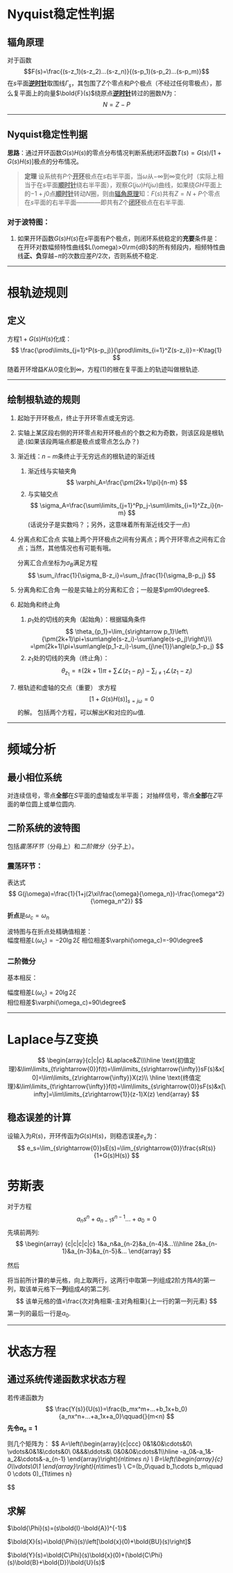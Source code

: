 # Nyquist稳定性判据
## 辐角原理
对于函数
$$F(s)=\frac{(s-z_1)(s-z_2)...(s-z_n)}{(s-p_1)(s-p_2)...(s-p_m)}$$
在$s$平面<u>**逆时针**</u>取围线$\Gamma_s$，其包围了$Z$个零点和$P$个极点（不经过任何零极点），那么复平面上的向量$\bold{F}(s)$绕原点<u>**逆时针**</u>转过的圈数$N$为：
$$
N=Z-P
$$

---
## Nyquist稳定性判据
**思路**：通过开环函数$G(s)H(s)$的零点分布情况判断系统闭环函数$T(s)=G(s)/[1+G(s)H(s)]$极点的分布情况。

> **定理**
设系统有$P$个<u>**开环**</u>极点在$s$右半平面，当$\omega$从$-\infty$到$\infty$变化时（实际上相当于在$s$平面<u>**顺时针**</u>绕右半平面），观察$G(j\omega)H(j\omega)$曲线，如果绕$GH$平面上的$-1+j0$点<u>**顺时针**</u>转动$N$圈，则由[辐角原理](#辐角原理)知：$F(s)$共有$Z=N+P$个零点在$s$平面的右半平面————即共有$Z$个<u>**闭环**</u>极点在右半平面.

### 对于波特图：
1. 如果开环函数$G(s)H(s)$在$s$平面有$P$个极点，则闭环系统稳定的**充要**条件是：
   在开环对数幅频特性曲线$L(\omega)>0\rm{dB}$的所有频段内，相频特性曲线**正、负**穿越$-\pi$的次数应差$P/2$次，否则系统不稳定.


---

# 根轨迹规则
## 定义
方程$1+G(s)H(s)$化成：
$$
\frac{\prod\limits_{j=1}^P(s-p_j)}{\prod\limits_{i=1}^Z(s-z_i)}=-K\tag{1}
$$
随着开环增益$K$从$0$变化到$\infty$，方程$(1)$的根在复平面上的轨迹叫做根轨迹.

---
## 绘制根轨迹的规则
1. 起始于开环极点，终止于开环零点或无穷远.
2. 实轴上某区段右侧的开环零点和开环极点的个数之和为奇数，则该区段是根轨迹.(如果该段两端点都是极点或零点怎么办？)
3. 渐近线：$n-m$条终止于无穷远点的根轨迹的渐近线
   1. 渐近线与实轴夹角
    $$
    \varphi_A=\frac{\pm(2k+1)\pi}{n-m}
    $$
   2. 与实轴交点
    $$
    \sigma_A=\frac{\sum\limits_{j=1}^Pp_j-\sum\limits_{i=1}^Zz_i}{n-m}
    $$
    (话说分子是实数吗？；另外，这意味着所有渐近线交于一点)
4. 分离点和汇合点
   实轴上两个开环极点之间有分离点；两个开环零点之间有汇合点；当然，其他情况也有可能有哦。

   分离汇合点坐标为$\sigma_B$满足方程
    $$
    \sum_i\frac{1}{\sigma_B-z_i}=\sum_j\frac{1}{\sigma_B-p_j}
    $$
5. 分离角和汇合角
   一般是实轴上的分离和汇合；一般是$\pm90\degree$.
6. 起始角和终止角
   1. $p_1$处的切线的夹角（起始角）：根据辐角条件
    $$
    \theta_{p_1}=\lim_{s\rightarrow p_1}\left\{\pm(2k+1)\pi+\sum\angle(s-z_i)-\sum\angle(s-p_j)\right\}\\
    =\pm(2k+1)\pi+\sum\angle(p_1-z_i)-\sum_{j\ne{1}}\angle(p_1-p_j)
    $$
    1. $z_1$处的切线的夹角（终止角）：
    $$
    \theta_{z_1}=\pm(2k+1)\pi+\sum\angle(z_1-p_j)-\sum_{i\ne 1}\angle(z_1-z_i)
    $$
7. 根轨迹和虚轴的交点（重要）
求方程
$$
[1+G(s)H(s)]_{s=j\omega}=0
$$
的解。
包括两个方程，可以解出$K$和对应的$\omega$值.

---
# 频域分析
## 最小相位系统
对连续信号，零点**全部**在$S$平面的虚轴或左半平面；
对抽样信号，零点**全部**在$Z$平面的单位圆上或单位圆内.

## 二阶系统的波特图
包括*震荡环节*（分母上）和*二阶微分*（分子上）。

### 震荡环节：
表达式
$$
G(j\omega)=\frac{1}{1+j(2\xi\frac{\omega}{\omega_n})-\frac{\omega^2}{\omega_n^2}}
$$

**折点**是$\omega_c=\omega_n$

波特图与在折点处精确值相差：   
幅度相差$L(\omega_c)=-20\lg{2\xi}$
相位相差$\varphi(\omega_c)=-90\degree$

### 二阶微分
基本相反：

幅度相差$L(\omega_c)=20\lg{2\xi}$   
相位相差$\varphi(\omega_c)=90\degree$

---
# Laplace与Z变换

$$
\begin{array}{c|c|c}
    &Laplace&Z\\\hline
    \text{初值定理}&\lim\limits_{t\rightarrow{0}}f(t)=\lim\limits_{s\rightarrow{\infty}}sF(s)&x[0]=\lim\limits_{z\rightarrow{\infty}}X(z)\\
    \hline
    \text{终值定理}&\lim\limits_{t\rightarrow{\infty}}f(t)=\lim\limits_{s\rightarrow{0}}sF(s)&x[\infty]=\lim\limits_{z\rightarrow{1}}(z-1)X(z)
\end{array}
$$

## 稳态误差的计算
设输入为$R(s)$，开环传函为$G(s)H(s)$，则稳态误差$e_s$为：
$$
e_s=\lim_{s\rightarrow{0}}sE(s)=\lim_{s\rightarrow{0}}\frac{sR(s)}{1+G(s)H(s)}
$$

# 劳斯表
对于方程
$$
a_ns^n+a_{n-1}s^{n-1}...+a_0=0
$$
先填前两列:
$$
\begin{array}
    {c|c|c|c|c}
    1&a_n&a_{n-2}&a_{n-4}&...\\\hline
    2&a_{n-1}&a_{n-3}&a_{n-5}&...
\end{array}
$$

然后

将当前所计算的单元格，向上取两行，这两行中取第一列组成2阶方阵$A$的第一列，取该单元格下一**列**组成$A$的第二列.
$$
该单元格的值=\frac{次对角相乘-主对角相乘}{上一行的第一列元素}
$$
第一列的最后一行是$a_0$.

---
# 状态方程
## 通过系统传递函数求状态方程
若传递函数为
$$
\frac{Y(s)}{U(s)}=\frac{b_mx^m+...+b_1x+b_0}{a_nx^n+...+a_1x+a_0}\qquad{}(m<n)
$$
**先令$a_n=1$**

则几个矩阵为：
$$
A=\left(\begin{array}{c|ccc}
    0&1&0&\cdots&0\\
    \vdots&0&1&\cdots&0\\
    0&&&\ddots&\\
    0&0&0&\cdots&1\\\hline
    -a_0&-a_1&-a_2&\cdots&-a_{n-1}
\end{array}\right)_{n\times n}
\\
B=\left(\begin{array}{c}
    0\\\vdots\\0\\1
\end{array}\right)_{n\times1}
\\
C=(b_0\quad b_1\cdots b_m\quad 0 \cdots 0)_{1\times n}

$$
## 求解
$\bold{\Phi}(s)=(s\bold{I}-\bold{A})^{-1}$

$\bold{X}(s)=\bold{\Phi}(s)\left[\bold{x}(0)+\bold{BU}(s)\right]$

$\bold{Y}(s)=\bold{C\Phi}(s)\bold{x}(0)+(\bold{C\Phi}(s)\bold{B}+\bold{D})\bold{U}(s)$